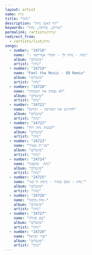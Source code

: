 ```yaml
---
layout: artist
name: נחת
title: "נחת"
description: "דף האמן נחת"
keywords: "שירים, מוזיקה, נחת"
permalink: /artists/נחת/
redirect_from:
  - /artists/list/נחת
songs:
  - number: "24718"
    name: "- נחת - נודה לך - חסידי אמריקאי"
    album: "סינגלים"
    artist: "נחת"
  - number: "24719"
    name: "Feel the Music - 8D Remix"
    album: "סינגלים"
    artist: "נחת"
  - number: "24720"
    name: "לא נפסיק את השמחה"
    album: "סינגלים"
    artist: "נחת"
  - number: "24721"
    name: "להרגיש את המוזיקה - רמיקס"
    album: "סינגלים"
    artist: "נחת"
  - number: "24722"
    name: "לעשות נחת רוח"
    album: "סינגלים"
    artist: "נחת"
  - number: "24723"
    name: "מג'יק באויר"
    album: "סינגלים"
    artist: "נחת"
  - number: "24724"
    name: "נחת  מהפכה"
    album: "סינגלים"
    artist: "נחת"
  - number: "24725"
    name: "נחת - קסם באויר - גרסת ה'סגר'"
    album: "סינגלים"
    artist: "נחת"
  - number: "24726"
    name: "נחת-מתנה-"
    album: "סינגלים"
    artist: "נחת"
  - number: "24727"
    name: "עם סגולה"
    album: "סינגלים"
    artist: "נחת"
  - number: "24728"
    name: "צור ישראל"
    album: "סינגלים"
    artist: "נחת"
---
```

